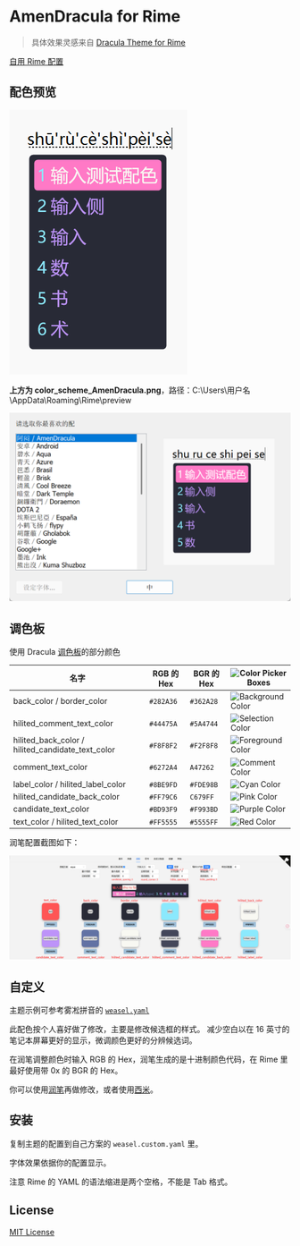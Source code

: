 # AmenDracula for Rime

> 具体效果灵感来自 [Dracula Theme for Rime](https://draculatheme.com/rime)

[自用 Rime 配置](https://github.com/AmenLi/AmenRimeConfigs)

## 配色预览

![配色预览](preview/color_scheme_AmenDracula.png)

**上方为 color_scheme_AmenDracula.png**，路径：C:\Users\用户名\AppData\Roaming\Rime\preview

![设置效果](界面风格设定.png)

## 调色板

使用 Dracula [调色板](https://github.com/dracula/dracula-theme#color-palette)的部分颜色

| 名字                                              | RGB 的 Hex  | BGR 的 Hex  | ![Color Picker Boxes](https://draculatheme.com/images/color-boxes/eyedropper.png) |
| ------------------------------------------------- | ----------- | ----------- | ------------------------------------------------------------------------------- |
| back_color / border_color                         | `#282A36` | `#362A28` | ![Background Color](https://draculatheme.com/images/color-boxes/background.png)   |
| hilited_comment_text_color                        | `#44475A` | `#5A4744` | ![Selection Color](https://draculatheme.com/images/color-boxes/selection.png)     |
| hilited_back_color / hilited_candidate_text_color | `#F8F8F2` | `#F2F8F8` | ![Foreground Color](https://draculatheme.com/images/color-boxes/foreground.png)   |
| comment_text_color                                | `#6272A4` | `A47262`  | ![Comment Color](https://draculatheme.com/images/color-boxes/comment.png)         |
| label_color / hilited_label_color                 | `#8BE9FD` | `#FDE98B` | ![Cyan Color](https://draculatheme.com/images/color-boxes/cyan.png)               |
| hilited_candidate_back_color                      | `#FF79C6` | `C679FF`  | ![Pink Color](https://draculatheme.com/images/color-boxes/pink.png)               |
| candidate_text_color                              | `#BD93F9` | `#F993BD` | ![Purple Color](https://draculatheme.com/images/color-boxes/purple.png)           |
| text_color / hilited_text_color                   | `#FF5555` | `#5555FF` | ![Red Color](https://draculatheme.com/images/color-boxes/red.png)                 |

润笔配置截图如下：

![](润笔配置截图.png)

## 自定义

主题示例可参考雾凇拼音的 [`weasel.yaml`](https://github.com/iDvel/rime-ice/blob/main/weasel.yaml)

此配色按个人喜好做了修改，主要是修改候选框的样式。
减少空白以在 16 英寸的笔记本屏幕更好的显示，微调颜色更好的分辨候选词。

在润笔调整颜色时输入 RGB 的 Hex，润笔生成的是十进制颜色代码，在 Rime 里最好使用带 0x 的 BGR 的 Hex。

你可以使用[润笔](https://pdog18.github.io/rime-soak/#/theme)再做修改，或者使用[西米](https://fxliang.github.io/RimeSeeMe/)。

## 安装

复制主题的配置到自己方案的 `weasel.custom.yaml` 里。

字体效果依据你的配置显示。

注意 Rime 的 YAML 的语法缩进是两个空格，不能是 Tab 格式。

## License

[MIT License](./LICENSE)

